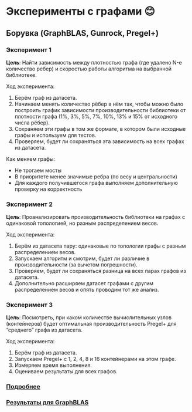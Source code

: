 # Эксперименты с графами 😊

## Борувка (GraphBLAS, Gunrock, Pregel+)
### Эксперимент 1
**Цель**: Найти зависимость между плотностью графа (где удалено N-е количество ребер) и скоростью работы алгоритма на выбранной библиотеке.

Ход эксперимента:
1. Берём граф из датасета.
1. Начинаем менять количество рёбер в нём так, чтобы можно было построить график зависимости производительности библиотеки от плотности графа (1%, 3%, 5%, 7%, 10%, 13% и 15% от исходного числа рёбер).
1. Сохраняем эти графы в том же формате, в котором были исходные графы и используем для тестов. 
1. Проверяем, будет ли сохраняться эта зависимость на всех графах из датасета.


Как меняем графы:
- Не трогаем мосты
- В приоритете менее значимые ребра (по весу и центральности) 
- Для каждого получившегося графа выполняем дополнительную проверку на корректность

### Эксперимент 2

**Цель**: Проанализировать производительность библиотеки на графах с одинаковой топологией, но разным распределением весов.

Ход эксперимента:
1. Берём из датасета пару: одинаковые по топологии графы с разным распределением весов.
1. Запускаем алгоритм и смотрим, будет ли различие в производительности (за вычетом погрешности). 
1. Проверяем, будет ли сохраняться разница на всех парах графов из датасета.
1. Дополнительно расширяем датасет графами с другим распределением весов и опять проводим тот же анализ.

### Эксперимент 3

**Цель**: Посмотреть, при каком количестве вычислительных узлов (контейнеров) будет оптимальная производительность Pregel+ для “среднего” графа из датасета.

Ход эксперимента:
1. Берём граф из датасета.
1. Запускаем Pregel+ с 1, 2, 4, 8 и 16 контейнерами на этом графе.
1. Измеряем время выполнения.
1. Оцениваем результаты для всех графов.

### [Подробнее](boruvka/pres-1.pdf)
### [Результаты для GraphBLAS](boruvka/pres-2.pdf)

